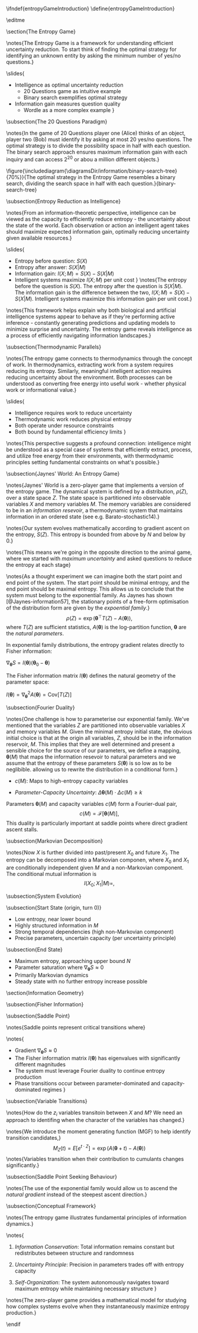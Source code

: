 \ifndef{entropyGameIntroduction}
\define{entropyGameIntroduction}

\editme

\section{The Entropy Game}

\notes{The Entropy Game is a framework for understanding efficient uncertainty reduction. To start think of finding the optimal strategy for identifying an unknown entity by asking the minimum number of yes/no questions.}

\slides{
* Intelligence as optimal uncertainty reduction
  * 20 Questions game as intuitive example
  * Binary search exemplifies optimal strategy
* Information gain measures question quality
  * Wordle as a more complex example
}

\subsection{The 20 Questions Paradigm}

\notes{In the game of 20 Questions player one (Alice) thinks of an object, player two (Bob) must identify it by asking at most 20 yes/no questions. The optimal strategy is to divide the possibility space in half with each question. The binary search approach ensures maximum information gain with each inquiry and can access $2^20$ or abou a million different objects.}

\figure{\includediagram{\diagramsDir/information/binary-search-tree}{70%}}{The optimal strategy in the Entropy Game resembles a binary search, dividing the search space in half with each question.}{binary-search-tree}

\subsection{Entropy Reduction as Intelligence}

\notes{From an information-theoretic perspective, intelligence can be viewed as the capacity to efficiently reduce entropy - the uncertainty about the state of the world. Each observation or action an intelligent agent takes should maximize expected information gain, optimally reducing uncertainty given available resources.}

\slides{
* Entropy before question: $S(X)$
* Entropy after answer: $S(X|M)$
* Information gain: $I(X;M) = S(X) - S(X|M)$
* Intelligent systems maximize $I(X;M)$ per unit cost
}
\notes{The entropy before the question is $S(X)$. The entropy after the question is $S(X|M)$. The information gain is the difference between the two, $I(X;M) = S(X) - S(X|M)$. Intelligent systems maximize this information gain per unit cost.}

\notes{This framework helps explain why both biological and artificial intelligence systems appear to behave as if they're performing active inference - constantly generating predictions and updating models to minimize surprise and uncertainty. The entropy game reveals intelligence as a process of efficiently navigating information landscapes.}

\subsection{Thermodynamic Parallels}

\notes{The entropy game connects to thermodynamics through the concept of work. In thermodynamics, extracting work from a system requires reducing its entropy. Similarly, meaningful intelligent action requires reducing uncertainty about the environment. Both processes can be understood as converting free energy into useful work - whether physical work or informational value.}

\slides{
* Intelligence requires work to reduce uncertainty
* Thermodynamic work reduces physical entropy
* Both operate under resource constraints
* Both bound by fundamental efficiency limits
}

\notes{This perspective suggests a profound connection: intelligence might be understood as a special case of systems that efficiently extract, process, and utilize free energy from their environments, with thermodynamic principles setting fundamental constraints on what's possible.}

\subsection{Jaynes' World: An Entropy Game}

\notes{Jaynes' World is a zero-player game that implements a version of the entropy game. The dynamical system is defined by a distribution, $\rho(Z)$, over a state space $Z$. The state space is partitioned into observable variables $X$ and memory variables $M$. The memory variables are considered to be in an *information resevoir*, a thermodynamic system that maintains information in an ordered state (see e.g. Barato-stochastic14).}

\notes{Our system evolves mathematically according to gradient ascent on the entropy, $S(Z)$. This entropy is bounded from above by $N$ and below by 0.}

\notes{This means we're going in the opposite direction to the animal game, where we started with *maximum uncertainty* and asked questions to reduce the entropy at each stage}

\notes{As a thought experiment we can imagine both the start point and end point of the system. The start point should be minimal entropy, and the end point should be maximal entropy. This allows us to conclude that the system must belong to the exponential family. As Jaynes has shown [@Jaynes-information57], the stationary points of a free-form optimisation of the distribution form are given by the *expoential family*.}
$$
\rho(Z) = \exp(\boldsymbol{\theta}^\top T(Z) - A(\boldsymbol{\theta})),
$$
where $T(Z)$ are sufficient statistics, $A(\boldsymbol{\theta})$ is the log-partition function, $\boldsymbol{\theta}$ are the *natural parameters*.

In exponential family distributions, the entropy gradient relates directly to Fisher information:

$\nabla_{\boldsymbol{\theta}}S = I(\boldsymbol{\theta})(\boldsymbol{\theta}_0 - \boldsymbol{\theta})$

The Fisher information matrix $I(\boldsymbol{\theta})$ defines the natural geometry of the parameter space:

$I(\boldsymbol{\theta}) = \nabla^2_{\boldsymbol{\theta}} A(\boldsymbol{\theta}) = \text{Cov}[T(Z)]$

\subsection{Fourier Duality}

\notes{One challenge is how to parameterise our exponential family. We've mentioned that the variables $Z$ are partitioned into observable variables $X$ and memory variables $M$. Given the minimal entropy initial state, the obvious initial choice is that at the origin all variables, $Z$, should be in the information reservoir, $M$. This implies that they are well determined and present a sensible choice for the source of our parameters, we define a mapping,  $\boldsymbol{\theta}(M)$ that maps the information resevoir to natural parameters and we assume that the entropy of these parameters $S(\boldsymbol{\theta})$ is so low as to be neglibible. allowing us to rewrite the distribution in a conditional form.}


   - $c(M)$: Maps to high-entropy capacity variables

- *Parameter-Capacity Uncertainty*: $\Delta\boldsymbol{\theta}(M) \cdot \Delta c(M) \geq k$



Parameters $\boldsymbol{\theta}(M)$ and capacity variables $c(M)$ form a Fourier-dual pair,
$$
c(M) = \mathcal{F}[\boldsymbol{\theta}(M)],
$$
This duality is particularly important at saddle points where direct gradient ascent stalls.

\subsection{Markovian Decomposition}

\notes{Now $X$ is further divided into past/present $X_0$ and future $X_1$. The entropy can be decomposed into a Markovian componen, where $X_0$ and $X_1$ are conditionally independent given $M$ and a non-Markovian component. The conditional mutual information is 
$$
I(X_0; X_1 | M) =,
$$

\subsection{System Evolution}

\subsection{Start State (origin, turn 0)}

- Low entropy, near lower bound
- Highly structured information in $M$
- Strong temporal dependencies (high non-Markovian component)
- Precise parameters, uncertain capacity (per uncertainty principle)

\subsection{End State}

- Maximum entropy, approaching upper bound $N$
- Parameter saturation where $\nabla_{\boldsymbol{\theta}}S \approx 0$
- Primarily Markovian dynamics
- Steady state with no further entropy increase possible

\section{Information Geometry}

\subsection{Fisher Information}



\subsection{Saddle Point}

\notes{Saddle points represent critical transitions where}

\notes{
- Gradient $\nabla_{\boldsymbol{\theta}}S \approx 0$
- The Fisher information matrix $I(\boldsymbol{\theta})$ has eigenvalues with significantly different magnitudes
- The system must leverage Fourier duality to continue entropy production
- Phase transitions occur between parameter-dominated and capacity-dominated regimes
}


\subsection{Variable Transitions}

\notes{How do the $z_i$ variables transitoin between $X$ and $M$? We need an approach to identifing when the character of the variables has changed.}

\notes{We introduce the moment generating function (MGF) to help identify transition candidates,}
$$
M_Z(t) = E[e^{t \cdot Z}] = \exp(A(\boldsymbol{\theta}+t) - A(\boldsymbol{\theta}))
$$
\notes{Variables transition when their contribution to cumulants changes significantly.}

\subsection{Saddle Point Seeking Behaviour}

\notes{The use of the exponential family would allow us to ascend the *natural gradient* instead of the steepest ascent direction.}

\subsection{Conceptual Framework}

\notes{The entropy game illustrates fundamental principles of information dynamics.}

\notes{
1. *Information Conservation*: Total information remains constant but redistributes between structure and randomness

2. *Uncertainty Principle*: Precision in parameters trades off with entropy capacity

3. *Self-Organization*: The system autonomously navigates toward maximum entropy while maintaining necessary structure
}

\notes{The zero-player game provides a mathematical model for studying how complex systems evolve when they instantaneously maximize entropy production.}

\endif 
